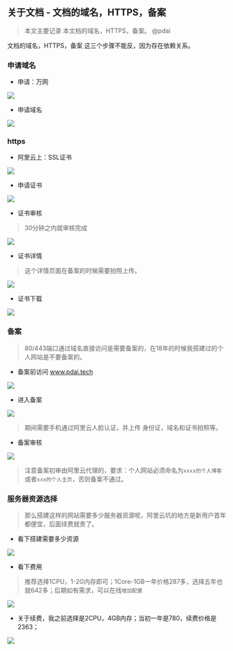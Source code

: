 ## 关于文档 - 文档的域名，HTTPS，备案

> 本文主要记录 本文档的域名，HTTPS，备案。 @pdai

文档的域名，HTTPS，备案 这三个步骤不能反，因为存在依赖关系。

### 申请域名

+ 申请：万网

![](/_images/blog/blog-ssl-ali-8.png)

+ 申请域名

![](/_images/blog/blog-ssl-ali-9.png)

### https

+ 阿里云上：SSL证书

![](/_images/blog/blog-ssl-ali-0.png)

+ 申请证书

![](/_images/blog/blog-ssl-ali-1.png)

+ 证书审核
> 30分钟之内就审核完成

![](/_images/blog/blog-ssl-ali-2.png)

+ 证书详情
> 这个详情页面在备案的时候需要拍照上传。

![](/_images/blog/blog-ssl-ali-7.png)

+ 证书下载

![](/_images/blog/blog-ssl-ali-6.png)

### 备案

> 80/443端口通过域名直接访问是需要备案的，在18年的时候我搭建过的个人网站是不要备案的。

+ 备案前访问 www.pdai.tech

![](/_images/blog/blog-ssl-ali-3.png)

+ 进入备案

![](/_images/blog/blog-ssl-ali-4.png)

> 期间需要手机通过阿里云人脸认证，并上传 身份证，域名和证书拍照等。

+ 备案审核

![](/_images/blog/blog-ssl-ali-5.png)

> 注意备案初审由阿里云代理的，要求：个人网站必须命名为`xxxx的个人博客`或者`xxx的个人主页`，否则备案不通过。

### 服务器资源选择
> 那么搭建这样的网站需要多少服务器资源呢，阿里云坑的地方是新用户首年都便宜，后面续费就贵了。

+ 看下搭建需要多少资源

![](/_images/blog/blog-ssl-ali-10.png)

+ 看下费用

> 推荐选择1CPU，1-2G内存即可；1Core-1GB一年价格287多，选择五年也就642多；后期如有需求，可以在线`增加配置`

![](/_images/blog/blog-ssl-ali-11.png)

+ 关于续费，我之前选择是2CPU，4GB内存；当初一年是780，续费价格是2363；

![](/_images/blog/blog-ssl-ali-12.png)